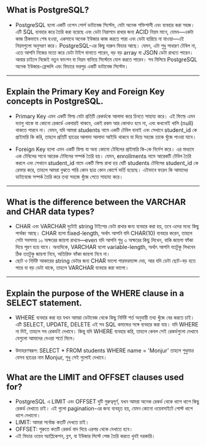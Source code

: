 ## What is PostgreSQL?

- PostgreSQL হলো একটি ওপেন সোর্স ডাটাবেজ সিস্টেম, যেটা অনেক শক্তিশালী এবং ব্যবহার করা সহজ। এটি SQL ব্যবহার করে তৈরি করা হয়েছে এবং ডেটা নিরাপদে রাখার জন্য ACID নিয়ম মানে, যেমন—একটা কাজ ঠিকভাবে শেষ হওয়া, একসাথে অনেক ইউজার কাজ করতে পারা এবং ডেটা হারিয়ে না যাওয়া—এই নিয়মগুলো অনুসরণ করে। PostgreSQL-এর কিছু দারুন ফিচার আছে। যেমন, এটা শুধু সাধারণ টেবিল না, এতে আপনি নিজের মতো করে ডেটা টাইপ বানাতে পারেন, বড় বড় array বা JSON ডেটা রাখতে পারেন। আবার চাইলে নিজেই নতুন ফাংশন বা নিয়ম বানিয়ে সিস্টেমে যোগ করতে পারেন। সব মিলিয়ে PostgreSQL অনেক ইউজার-ফ্রেন্ডলি এবং ফিচারে ভরপুর একটি ডাটাবেজ সিস্টেম।

---

## Explain the Primary Key and Foreign Key concepts in PostgreSQL.

- Primary Key এমন একটি ফিল্ড যেটা প্রতিটি রেকর্ডকে আলাদা করে চিনতে সাহায্য করে। এই ফিল্ডে এমন ভ্যালু থাকে যা কোনো রেকর্ডে একবারই থাকবে, একই রকম আর কোথাও হবে না, এবং কখনোই খালি (null) থাকতে পারবে না। যেমন, যদি আমরা students নামে একটি টেবিল বানাই এবং সেখানে student_id কে প্রাইমারি কি করি, তাহলে প্রতিটি ছাত্রের আলাদা আলাদা আইডি থাকবে যা দিয়ে সহজে তাকে খুঁজে পাওয়া যাবে।

- Foreign Key হলো এমন একটি ফিল্ড যা অন্য কোনো টেবিলের প্রাইমারি কি-কে নির্দেশ করে। এর মাধ্যমে এক টেবিলের সাথে আরেক টেবিলের সম্পর্ক তৈরি হয়। যেমন, enrollments নামে আরেকটি টেবিল তৈরি করলে এবং সেখানে student_id নামে একটি ফিল্ড রাখা হয় যেটি students টেবিলের student_id কে রেফার করে, তাহলে আমরা বুঝতে পারি কোন ছাত্র কোন কোর্সে ভর্তি হয়েছে। এইভাবে ফরেন কি আমাদের ডাটাবেজে সম্পর্ক তৈরি করে তথ্য সহজে খুঁজে পেতে সাহায্য করে।

---

## What is the difference between the VARCHAR and CHAR data types?

- CHAR এবং VARCHAR দুটোই string টাইপের ডেটা রাখার জন্য ব্যবহার করা হয়, তবে এদের মধ্যে কিছু পার্থক্য আছে। CHAR হলো fixed-length, অর্থাৎ আপনি যদি CHAR(10) ব্যবহার করেন, তাহলে সেটা সবসময় ১০ অক্ষরের জায়গা রাখবে—even যদি আপনি শুধু ৩ অক্ষরের কিছু লিখেন, বাকি জায়গা ফাঁকা দিয়ে পূরণ হয়ে যাবে। অন্যদিকে, VARCHAR হলো variable-length, অর্থাৎ আপনি যতটুকু লিখবেন ঠিক ততটুকু জায়গা নিবে, অতিরিক্ত ফাঁকা জায়গা নিবে না।
- ছোট ও নির্দিষ্ট আকারের string ডেটার জন্য CHAR ভালো পারফরম্যান্স দেয়, আর যদি ডেটা ছোট-বড় হতে পারে বা বড় ডেটা থাকে, তাহলে VARCHAR ব্যবহার করা ভালো।

---

## Explain the purpose of the WHERE clause in a SELECT statement.

- WHERE ব্যবহার করা হয় যখন আমরা ডেটাবেজ থেকে কিছু নির্দিষ্ট শর্ত অনুযায়ী তথ্য খুঁজে বের করতে চাই। এটি SELECT, UPDATE, DELETE এই সব SQL কমান্ডের সঙ্গে ব্যবহার করা যায়। যদি WHERE না দিই, তাহলে সব রেকর্ডই দেখাবে। কিন্তু যদি WHERE ব্যবহার করি, তাহলে কেবল সেই রেকর্ডগুলো দেখাবে যেগুলো আমাদের দেওয়া শর্তে মিলে।

- উদাহরণস্বরূপ: SELECT \* FROM students WHERE name = 'Monjur' তাহলে শুধুমাত্র যেসব ছাত্রের নাম Monjur, শুধু সেই গুলোই দেখাবে।

## What are the LIMIT and OFFSET clauses used for?

- PostgreSQL এ LIMIT এবং OFFSET দুটি গুরুত্বপূর্ণ, যখন আমরা অনেক রেকর্ড থেকে ধাপে ধাপে কিছু রেকর্ড দেখাতে চাই। এই গুলো pagination-এর জন্য ব্যবহৃত হয়, যেমন কোনো ওয়েবসাইটে পোস্ট ধাপে ধাপে দেখানো।
- LIMIT: আমরা সর্বোচ্চ কতটি দেখতে চাই।
- OFFSET: শুরুতে কতটি রেকর্ড বাদ দিয়ে এরপর থেকে দেখাতে হবে।
- এই ফিচার ওয়েব অ্যাপ্লিকেশন, ব্লগ, বা ইউজার লিস্টে পেজ তৈরি করতে খুবই দরকারি।
